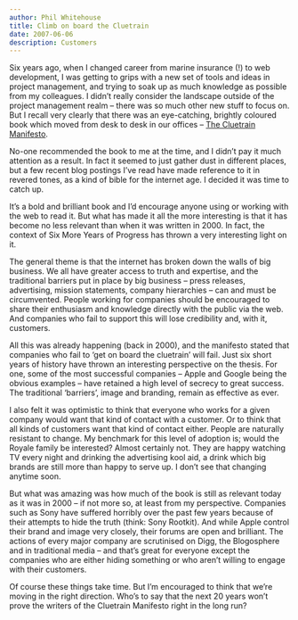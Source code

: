 ```yaml
---
author: Phil Whitehouse
title: Climb on board the Cluetrain
date: 2007-06-06
description: Customers
---
```


Six years ago, when I changed career from marine insurance (!) to web development, I was getting to grips with a new set of tools and ideas in project management, and trying to soak up as much knowledge as possible from my colleagues. I didn’t really consider the landscape outside of the project management realm – there was so much other new stuff to focus on. But I recall very clearly that there was an eye-catching, brightly coloured book which moved from desk to desk in our offices – [The Cluetrain Manifesto](http://www.amazon.co.uk/Cluetrain-Manifesto-Christopher-Locke/dp/0273650238).

No-one recommended the book to me at the time, and I didn’t pay it much attention as a result. In fact it seemed to just gather dust in different places, but a few recent blog postings I’ve read have made reference to it in revered tones, as a kind of bible for the internet age. I decided it was time to catch up.

It’s a bold and brilliant book and I’d encourage anyone using or working with the web to read it. But what has made it all the more interesting is that it has become no less relevant than when it was written in 2000. In fact, the context of Six More Years of Progress has thrown a very interesting light on it.

The general theme is that the internet has broken down the walls of big business. We all have greater access to truth and expertise, and the traditional barriers put in place by big business – press releases, advertising, mission statements, company hierarchies – can and must be circumvented. People working for companies should be encouraged to share their enthusiasm and knowledge directly with the public via the web. And companies who fail to support this will lose credibility and, with it, customers.

All this was already happening (back in 2000), and the manifesto stated that companies who fail to ‘get on board the cluetrain’ will fail. Just six short years of history have thrown an interesting perspective on the thesis. For one, some of the most successful companies – Apple and Google being the obvious examples – have retained a high level of secrecy to great success. The traditional ‘barriers’, image and branding, remain as effective as ever.

I also felt it was optimistic to think that everyone who works for a given company would want that kind of contact with a customer. Or to think that all kinds of customers want that kind of contact either. People are naturally resistant to change. My benchmark for this level of adoption is; would the Royale family be interested? Almost certainly not. They are happy watching TV every night and drinking the advertising kool aid, a drink which big brands are still more than happy to serve up. I don’t see that changing anytime soon.

But what was amazing was how much of the book is still as relevant today as it was in 2000 – if not more so, at least from my perspective. Companies such as Sony have suffered horribly over the past few years because of their attempts to hide the truth (think: Sony Rootkit). And while Apple control their brand and image very closely, their forums are open and brilliant. The actions of every major company are scrutinised on Digg, the Blogosphere and in traditional media – and that’s great for everyone except the companies who are either hiding something or who aren’t willing to engage with their customers.

Of course these things take time. But I’m encouraged to think that we’re moving in the right direction. Who’s to say that the next 20 years won’t prove the writers of the Cluetrain Manifesto right in the long run?
